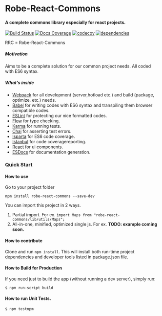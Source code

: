 # Robe-React-Commons

#### A complete commons library especially for react projects.  

[![Build Status](https://travis-ci.org/robeio/robe-react-commons.svg?branch=master)](https://travis-ci.org/robeio/robe-react-commons)
[![Docs Coverage](https://doc.esdoc.org/github.com/robeio/robe-react-commons/badge.svg)](https://doc.esdoc.org/github.com/robeio/robe-react-commons)
[![codecov](https://codecov.io/gh/robeio/robe-react-commons/branch/master/graph/badge.svg)](https://codecov.io/gh/robeio/robe-react-commons)
[![dependencies](https://www.versioneye.com/user/projects/57839ae176ef40003fba80f6/badge.svg)](https://www.versioneye.com/user/projects/57839ae176ef40003fba80f6?child=summary)


RRC = Robe-React-Commons

##### Motivation
Aims to be a complete solution for our common project needs. All coded with ES6 syntax.
##### What's inside
* [Webpack](https://webpack.github.io/) for all development (server,hotload etc.) and build (package, optimize, etc.) needs.
* [Babel](https://babeljs.io/flow) for writing codes with ES6 syntax and transpiling them browser compatible codes. 
* [ESLint](http://eslint.org/) for protecting our nice formatted codes.
* [Flow](http://flowtype.org/) for type checking.
* [Karma](https://karma-runner.github.io/0.13/index.html) for running tests.
* [Chai](http://chaijs.com/) for asserting test errors.
* [Isparta](https://github.com/douglasduteil/isparta) for ES6 code coverage.
* [Istanbul](https://github.com/gotwarlost/istanbul) for code coveragereporting.
* [React](https://facebook.github.io/react/) for ui components.
* [ESDocs](https://esdoc.org/) for documentation generation.

### Quick Start
#### How to use
Go to your project folder
```shell
npm install robe-react-commons --save-dev
```
You can import this project in 2 ways.

1. Partial import. For ex. `import Maps from "robe-react-commons/lib/utils/Maps";`
2. All-in-one, minified, optimized single js. For ex. **TODO: example coming soon.**

#### How to contribute
Clone and run `npm install`. This will install both run-time project dependencies and developer tools listed
in [package.json](./package.json) file.

#### How to Build for Production

If you need just to build the app (without running a dev server), simply run:

```shell
$ npm run-script build
```
 
####  How to run Unit Tests.

```shell
$ npm testnpm
```
